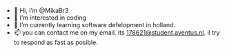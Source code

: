 - 👋 Hi, I’m @MikaBr3
- 👀 I’m interested in coding
- 🌱 I’m currently learning software defelopment in holland.
- 📫 you can contact me on my email. its 178621@student.aventus.nl. il try to respond as fast as posible.

<!---
MikaBr3/MikaBr3 is a ✨ special ✨ repository because its `README.md` (this file) appears on your GitHub profile.
You can click the Preview link to take a look at your changes.
--->
